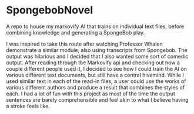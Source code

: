 # SpongebobNovel
A repo to house my markovify AI that trains on individual text files, before combining knowledge and generating a SpongeBob play.

I was inspired to take this route after watching Professor Whalen demonstrate a similar module, also using transcripts from Spongebob. The output was hilarious and I decided that I also wanted some sort of comedic output. After reading through the Markovify api and checking out how a couple different people used it, I decided to see how I could train the AI on various different text documents, but still have a central hivemind. While I used similar text in each of the read-in files, a user could use the works of various different authors and produce a result that combines the styles of each. I had a lot of fun with this project as most of the time the output sentences are barely comprehensible and feel akin to what I believe having a stroke feels like.  
